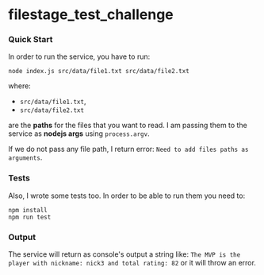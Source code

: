 # filestage_test_challenge

### Quick Start ###

In order to run the service, you have to run: 

```shell
node index.js src/data/file1.txt src/data/file2.txt
```

where:
- `src/data/file1.txt`, 
- `src/data/file2.txt` 

are the **paths** for the files that you want to read. I am passing them to the service as **nodejs args** using `process.argv`.

If we do not pass any file path, I return error: `Need to add files paths as arguments`.

### Tests ###

Also, I wrote some tests too. In order to be able to run them you need to: 

```shell
npm install
npm run test
```

### Output ###

The service will return as console's output a string like: `The MVP is the player with nickname: nick3 and total rating: 82` or it will throw an error.

